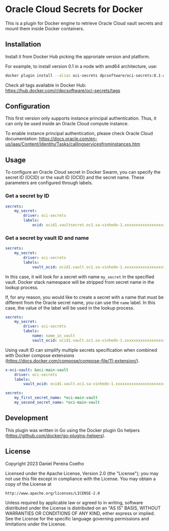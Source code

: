 # Oracle Cloud Secrets for Docker

This is a plugin for Docker engine to retrieve Oracle Cloud vault secrets
and mount them inside Docker containers.

## Installation

Install it from Docker Hub picking the approriate version and platform.

For example, to install version 0.1 in a node with amd64 architecture, use:

```sh
docker plugin install --alias oci-secrets dpcsoftware/oci-secrets:0.1-amd64
```

Check all tags available in Docker Hub: https://hub.docker.com/r/dpcsoftware/oci-secrets/tags

## Configuration

This first version only supports instance principal authentication.
Thus, it can only be used inside an Oracle Cloud compute instance.

To enable instance principal authentication, please check Oracle Cloud documentation:
https://docs.oracle.com/en-us/iaas/Content/Identity/Tasks/callingservicesfrominstances.htm

## Usage

To configure an Oracle Cloud secret in Docker Swarm, you can specify the secret ID (OCID)
or the vault ID (OCID) and the secret name. These parameters are configured through labels.

### Get a secret by ID

```yaml
secrets:
    my_secret:
        driver: oci-secrets
        labels:
            ocid: ocid1.vaultsecret.oc1.sa-vinhedo-1.xxxxxxxxxxxxxxxxxxxxxxxxxxxxxxxxxxxxxxxxxxxxxxxxxxxxxxxxxxxx
```

### Get a secret by vault ID and name

```yaml
secrets:
    my_secret:
        driver: oci-secrets
        labels:
            vault_ocid: ocid1.vault.oc1.sa-vinhedo-1.xxxxxxxxxxxxxxxxxxxxxxxxxxxxxxxxxxxxxxxxxxxxxxxxxxxxxxxxxxxx
```

In this case, it will look for a secret with name `my_secret` in the specified vault. Docker stack namespace will
be stripped from secret name in the lookup process.

If, for any reason, you would like to create a secret with a name that must be different from the Oracle secret name, you can use the `name` label. In this case, the value of the label will be used
in the lookup process.

```yaml
secrets:
    my_secret:
        driver: oci-secrets
        labels:
            name: name_in_vault
            vault_ocid: ocid1.vault.oc1.sa-vinhedo-1.xxxxxxxxxxxxxxxxxxxxxxxxxxxxxxxxxxxxxxxxxxxxxxxxxxxxxxxxxxxx
```

Using vault ID can simplify multiple secrets specification when combined with
Docker compose extensions (https://docs.docker.com/compose/compose-file/11-extension/).

```yaml
x-oci-vault: &oci-main-vault
    driver: oci-secrets
    labels:
        vault_ocid: ocid1.vault.oc1.sa-vinhedo-1.xxxxxxxxxxxxxxxxxxxxxxxxxxxxxxxxxxxxxxxxxxxxxxxxxxxxxxxxxxxx

secrets:
    my_first_secret_name: *oci-main-vault
    my_second_secret_name: *oci-main-vault
```

## Development

This plugin was written in Go using the Docker plugin Go helpers (https://github.com/docker/go-plugins-helpers).

## License

Copyright 2023 Daniel Pereira Coelho

Licensed under the Apache License, Version 2.0 (the "License");
you may not use this file except in compliance with the License.
You may obtain a copy of the License at

    http://www.apache.org/licenses/LICENSE-2.0

Unless required by applicable law or agreed to in writing, software
distributed under the License is distributed on an "AS IS" BASIS,
WITHOUT WARRANTIES OR CONDITIONS OF ANY KIND, either express or implied.
See the License for the specific language governing permissions and
limitations under the License.